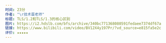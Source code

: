 ```yaml
---
时间: 23分
作者: "\r技术蛋老师"
标题: TLS/1.2和TLS/1.3的核心区别
图片: https://i2.hdslb.com/bfs/archive/340bc771368080591fedaee7374df67a0caf693a.jpg@518w_290h_1c_!web-video-share-cover.webp
链接: https://www.bilibili.com/video/BV12X4y197Pr/?vd_source=e815fa5e2c428a98163e9d19be40ec58
评价: ★★★★★
---
```

